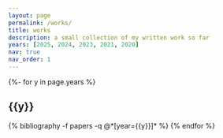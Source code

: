 ```yaml
---
layout: page
permalink: /works/
title: works
description: a small collection of my written work so far
years: [2025, 2024, 2023, 2021, 2020]
nav: true
nav_order: 1
---
```

<!-- _pages/publications.md -->
<div class="publications">

{%- for y in page.years %}
  <h2 class="year">{{y}}</h2>
  {% bibliography -f papers -q @*[year={{y}}]* %}
{% endfor %}

</div>

